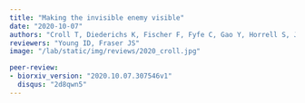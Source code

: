 ```yaml
---
title: "Making the invisible enemy visible"
date: "2020-10-07"
authors: "Croll T, Diederichs K, Fischer F, Fyfe C, Gao Y, Horrell S, Joseph AP, Kandler L, Kippes O, Kirsten F, Müller K, Nolte K, Payne A, Reeves MG, Richardson J, Santoni G, Stäb S, Tronrud D, Williams C, Thorn A"
reviewers: "Young ID, Fraser JS"
image: "/lab/static/img/reviews/2020_croll.jpg"

peer-review:
- biorxiv_version: "2020.10.07.307546v1"
  disqus: "2d8qwn5"
---
```

